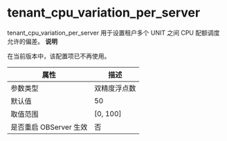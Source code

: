 tenant_cpu_variation_per_server 
====================================================

tenant_cpu_variation_per_server 用于设置租户多个 UNIT 之间 CPU 配额调度允许的偏差。
**说明**



在当前版本中，该配置项已不再使用。


|        属性        |     描述     |
|------------------|------------|
| 参数类型             | 双精度浮点数     |
| 默认值              | 50         |
| 取值范围             | \[0, 100\] |
| 是否重启 OBServer 生效 | 否          |



